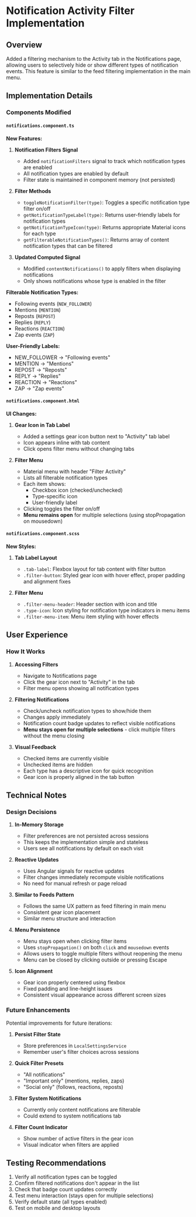 # Notification Activity Filter Implementation

## Overview

Added a filtering mechanism to the Activity tab in the Notifications page, allowing users to selectively hide or show different types of notification events. This feature is similar to the feed filtering implementation in the main menu.

## Implementation Details

### Components Modified

#### `notifications.component.ts`

**New Features:**

1. **Notification Filters Signal**
   - Added `notificationFilters` signal to track which notification types are enabled
   - All notification types are enabled by default
   - Filter state is maintained in component memory (not persisted)

2. **Filter Methods**
   - `toggleNotificationFilter(type)`: Toggles a specific notification type filter on/off
   - `getNotificationTypeLabel(type)`: Returns user-friendly labels for notification types
   - `getNotificationTypeIcon(type)`: Returns appropriate Material icons for each type
   - `getFilterableNotificationTypes()`: Returns array of content notification types that can be filtered

3. **Updated Computed Signal**
   - Modified `contentNotifications()` to apply filters when displaying notifications
   - Only shows notifications whose type is enabled in the filter

**Filterable Notification Types:**
- Following events (`NEW_FOLLOWER`)
- Mentions (`MENTION`)
- Reposts (`REPOST`)
- Replies (`REPLY`)
- Reactions (`REACTION`)
- Zap events (`ZAP`)

**User-Friendly Labels:**
- NEW_FOLLOWER → "Following events"
- MENTION → "Mentions"
- REPOST → "Reposts"
- REPLY → "Replies"
- REACTION → "Reactions"
- ZAP → "Zap events"

#### `notifications.component.html`

**UI Changes:**

1. **Gear Icon in Tab Label**
   - Added a settings gear icon button next to "Activity" tab label
   - Icon appears inline with tab content
   - Click opens filter menu without changing tabs

2. **Filter Menu**
   - Material menu with header "Filter Activity"
   - Lists all filterable notification types
   - Each item shows:
     - Checkbox icon (checked/unchecked)
     - Type-specific icon
     - User-friendly label
   - Clicking toggles the filter on/off
   - **Menu remains open** for multiple selections (using stopPropagation on mousedown)

#### `notifications.component.scss`

**New Styles:**

1. **Tab Label Layout**
   - `.tab-label`: Flexbox layout for tab content with filter button
   - `.filter-button`: Styled gear icon with hover effect, proper padding and alignment fixes

2. **Filter Menu**
   - `.filter-menu-header`: Header section with icon and title
   - `.type-icon`: Icon styling for notification type indicators in menu items
   - `.filter-menu-item`: Menu item styling with hover effects

## User Experience

### How It Works

1. **Accessing Filters**
   - Navigate to Notifications page
   - Click the gear icon next to "Activity" in the tab
   - Filter menu opens showing all notification types

2. **Filtering Notifications**
   - Check/uncheck notification types to show/hide them
   - Changes apply immediately
   - Notification count badge updates to reflect visible notifications
   - **Menu stays open for multiple selections** - click multiple filters without the menu closing

3. **Visual Feedback**
   - Checked items are currently visible
   - Unchecked items are hidden
   - Each type has a descriptive icon for quick recognition
   - Gear icon is properly aligned in the tab button

## Technical Notes

### Design Decisions

1. **In-Memory Storage**
   - Filter preferences are not persisted across sessions
   - This keeps the implementation simple and stateless
   - Users see all notifications by default on each visit

2. **Reactive Updates**
   - Uses Angular signals for reactive updates
   - Filter changes immediately recompute visible notifications
   - No need for manual refresh or page reload

3. **Similar to Feeds Pattern**
   - Follows the same UX pattern as feed filtering in main menu
   - Consistent gear icon placement
   - Similar menu structure and interaction

4. **Menu Persistence**
   - Menu stays open when clicking filter items
   - Uses `stopPropagation()` on both `click` and `mousedown` events
   - Allows users to toggle multiple filters without reopening the menu
   - Menu can be closed by clicking outside or pressing Escape

5. **Icon Alignment**
   - Gear icon properly centered using flexbox
   - Fixed padding and line-height issues
   - Consistent visual appearance across different screen sizes

### Future Enhancements

Potential improvements for future iterations:

1. **Persist Filter State**
   - Store preferences in `LocalSettingsService`
   - Remember user's filter choices across sessions

2. **Quick Filter Presets**
   - "All notifications"
   - "Important only" (mentions, replies, zaps)
   - "Social only" (follows, reactions, reposts)

3. **Filter System Notifications**
   - Currently only content notifications are filterable
   - Could extend to system notifications tab

4. **Filter Count Indicator**
   - Show number of active filters in the gear icon
   - Visual indicator when filters are applied

## Testing Recommendations

1. Verify all notification types can be toggled
2. Confirm filtered notifications don't appear in the list
3. Check that badge count updates correctly
4. Test menu interaction (stays open for multiple selections)
5. Verify default state (all types enabled)
6. Test on mobile and desktop layouts
